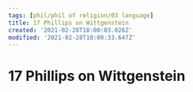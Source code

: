 ```yaml
---
tags: [phil/phil of religion/03 language]
title: 17 Phillips on Wittgenstein
created: '2021-02-28T18:00:03.026Z'
modified: '2021-02-28T18:00:33.647Z'
---
```


# 17 Phillips on Wittgenstein

